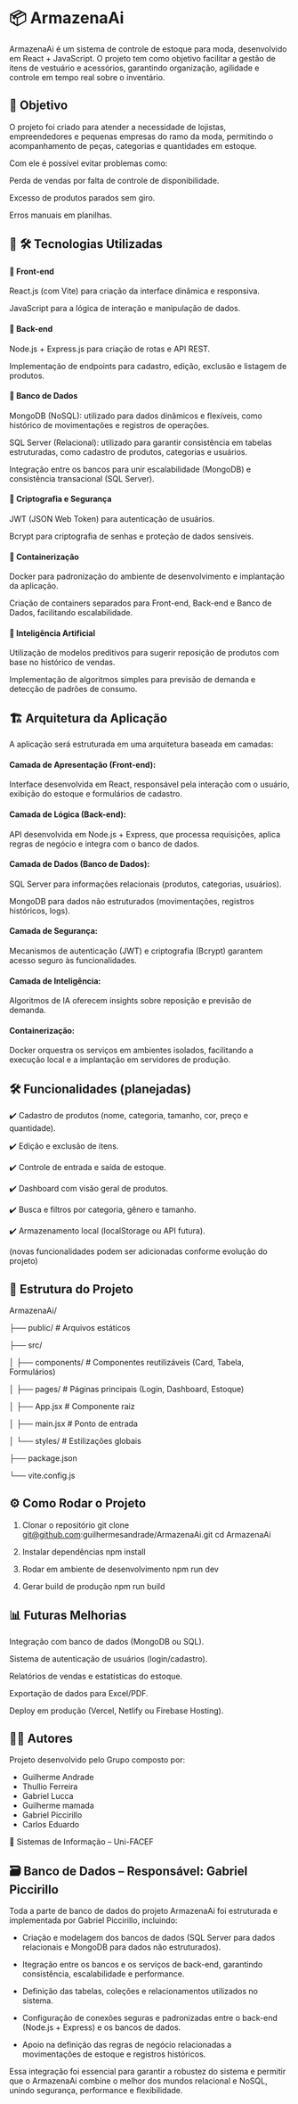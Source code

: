 # 📦 ArmazenaAi

ArmazenaAi é um sistema de controle de estoque para moda, desenvolvido em React + JavaScript.
O projeto tem como objetivo facilitar a gestão de itens de vestuário e acessórios, garantindo organização, agilidade e controle em tempo real sobre o inventário.

## 🎯 Objetivo

O projeto foi criado para atender a necessidade de lojistas, empreendedores e pequenas empresas do ramo da moda, permitindo o acompanhamento de peças, categorias e quantidades em estoque.

Com ele é possível evitar problemas como:

Perda de vendas por falta de controle de disponibilidade.

Excesso de produtos parados sem giro.

Erros manuais em planilhas.

## 🚀 🛠️ Tecnologias Utilizadas
#### 🔹 Front-end

React.js (com Vite) para criação da interface dinâmica e responsiva.

JavaScript para a lógica de interação e manipulação de dados.

#### 🔹 Back-end

Node.js + Express.js para criação de rotas e API REST.

Implementação de endpoints para cadastro, edição, exclusão e listagem de produtos.

#### 🔹 Banco de Dados

MongoDB (NoSQL): utilizado para dados dinâmicos e flexíveis, como histórico de movimentações e registros de operações.

SQL Server (Relacional): utilizado para garantir consistência em tabelas estruturadas, como cadastro de produtos, categorias e usuários.

Integração entre os bancos para unir escalabilidade (MongoDB) e consistência transacional (SQL Server).

#### 🔹 Criptografia e Segurança

JWT (JSON Web Token) para autenticação de usuários.

Bcrypt para criptografia de senhas e proteção de dados sensíveis.

#### 🔹 Containerização

Docker para padronização do ambiente de desenvolvimento e implantação da aplicação.

Criação de containers separados para Front-end, Back-end e Banco de Dados, facilitando escalabilidade.

#### 🔹 Inteligência Artificial

Utilização de modelos preditivos para sugerir reposição de produtos com base no histórico de vendas.

Implementação de algoritmos simples para previsão de demanda e detecção de padrões de consumo.

## 🏗️ Arquitetura da Aplicação

A aplicação será estruturada em uma arquitetura baseada em camadas:

#### Camada de Apresentação (Front-end):
Interface desenvolvida em React, responsável pela interação com o usuário, exibição do estoque e formulários de cadastro.

#### Camada de Lógica (Back-end):
API desenvolvida em Node.js + Express, que processa requisições, aplica regras de negócio e integra com o banco de dados.

#### Camada de Dados (Banco de Dados):
SQL Server para informações relacionais (produtos, categorias, usuários).

MongoDB para dados não estruturados (movimentações, registros históricos, logs).

#### Camada de Segurança:
Mecanismos de autenticação (JWT) e criptografia (Bcrypt) garantem acesso seguro às funcionalidades.

#### Camada de Inteligência:
Algoritmos de IA oferecem insights sobre reposição e previsão de demanda.

#### Containerização: 
Docker orquestra os serviços em ambientes isolados, facilitando a execução local e a implantação em servidores de produção.

## 🛠️ Funcionalidades (planejadas)

✔️ Cadastro de produtos (nome, categoria, tamanho, cor, preço e quantidade).

✔️ Edição e exclusão de itens.

✔️ Controle de entrada e saída de estoque.

✔️ Dashboard com visão geral de produtos.

✔️ Busca e filtros por categoria, gênero e tamanho.

✔️ Armazenamento local (localStorage ou API futura).

(novas funcionalidades podem ser adicionadas conforme evolução do projeto)

## 📂 Estrutura do Projeto

ArmazenaAi/

 ├── public/            # Arquivos estáticos
 
 ├── src/
 
 │   ├── components/    # Componentes reutilizáveis (Card, Tabela, Formulários)
 
 │   ├── pages/         # Páginas principais (Login, Dashboard, Estoque)
 
 │   ├── App.jsx        # Componente raiz
 
 │   ├── main.jsx       # Ponto de entrada
 
 │   └── styles/        # Estilizações globais
 
 ├── package.json
 
 └── vite.config.js

## ⚙️ Como Rodar o Projeto
1. Clonar o repositório
git clone git@github.com:guilhermesandrade/ArmazenaAi.git
cd ArmazenaAi

2. Instalar dependências
npm install

3. Rodar em ambiente de desenvolvimento
npm run dev

4. Gerar build de produção
npm run build

## 📊 Futuras Melhorias

Integração com banco de dados (MongoDB ou SQL).

Sistema de autenticação de usuários (login/cadastro).

Relatórios de vendas e estatísticas do estoque.

Exportação de dados para Excel/PDF.

Deploy em produção (Vercel, Netlify ou Firebase Hosting).

## 👨‍💻 Autores

Projeto desenvolvido pelo Grupo composto por:
- Guilherme Andrade
- Thullio Ferreira
- Gabriel Lucca
- Guilherme mamada
- Gabriel Piccirillo
- Carlos Eduardo 

📌 Sistemas de Informação – Uni-FACEF

## 🗃️ Banco de Dados – Responsável: Gabriel Piccirillo

Toda a parte de banco de dados do projeto ArmazenaAi foi estruturada e implementada por Gabriel Piccirillo, incluindo:

- Criação e modelagem dos bancos de dados (SQL Server para dados relacionais e MongoDB para dados não estruturados).

- Itegração entre os bancos e os serviços de back-end, garantindo consistência, escalabilidade e performance.

- Definição das tabelas, coleções e relacionamentos utilizados no sistema.

- Configuração de conexões seguras e padronizadas entre o back-end (Node.js + Express) e os bancos de dados.

- Apoio na definição das regras de negócio relacionadas a movimentações de estoque e registros históricos.

Essa integração foi essencial para garantir a robustez do sistema e permitir que o ArmazenaAi combine o melhor dos mundos relacional e NoSQL, unindo segurança, performance e flexibilidade.